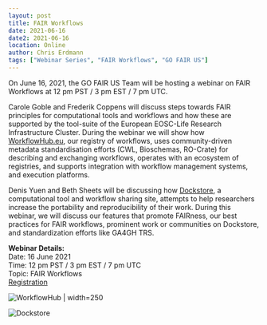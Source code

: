 ```yaml
---
layout: post
title: FAIR Workflows
date: 2021-06-16
date2: 2021-06-16
location: Online
author: Chris Erdmann
tags: ["Webinar Series", "FAIR Workflows", "GO FAIR US"]
---
```


On June 16, 2021, the GO FAIR US Team will be hosting a webinar on FAIR Workflows at 12 pm PST / 3 pm EST / 7 pm UTC.

Carole Goble and Frederik Coppens will discuss steps towards FAIR principles for computational tools and workflows and how these are supported by the tool-suite of the European EOSC-Life Research Infrastructure Cluster. During the webinar we will show how [WorkflowHub.eu](https://workflowhub.eu/), our registry of workflows, uses community-driven metadata standardisation efforts (CWL, Bioschemas, RO-Crate) for describing and exchanging workflows, operates with an ecosystem of registries, and supports integration with workflow management systems,  and execution platforms.  

Denis Yuen and Beth Sheets will be discussing how [Dockstore](https://dockstore.org/), a computational tool and workflow sharing site, attempts to help researchers increase the portability and reproducibility of their work. During this webinar, we will discuss our features that promote FAIRness, our best practices for FAIR workflows, prominent work or communities on Dockstore, and standardization efforts like GA4GH TRS.


<b>Webinar Details:</b><br>
Date: 16 June 2021 <br>
Time: 12 pm PST / 3 pm EST / 7 pm UTC <br>
Topic: FAIR Workflows <br>
<a href="https://agu.zoom.us/meeting/register/tJEofuuorj4qHtLgUKabgvSTOUAb1pJNGicS">Registration</a>


![WorkflowHub | width=250](https://workflowhub.eu/assets/logos/workflowhub-902d467e74d8797a4a2ac8313621208a1a2b215329e568e07b620baa03ed910b.svg)

![Dockstore](https://www.nextflow.io/img/dockstore.png)
